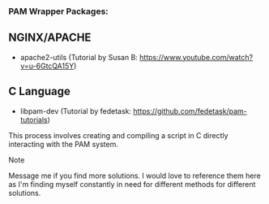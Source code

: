 ### PAM Wrapper Packages:

## NGINX/APACHE
- apache2-utils (Tutorial by Susan B: https://www.youtube.com/watch?v=u-6GtcQA15Y)



## C Language
- libpam-dev (Tutorial by fedetask: https://github.com/fedetask/pam-tutorials)

This process involves creating and compiling a script in C directly interacting with the PAM system.

> [!NOTE]
> Message me if you find more solutions. I would love to reference them here as I'm finding myself constantly in need for different methods for different solutions.
